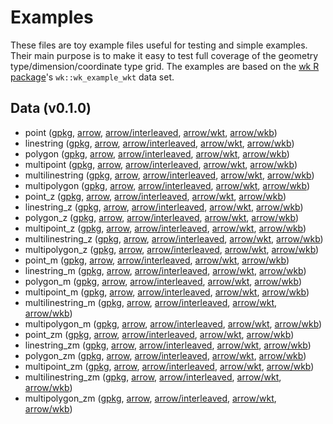 
# Examples

These files are toy example files useful for testing and simple examples. Their main purpose is to make it easy to test full coverage of the geometry type/dimension/coordinate type grid. The examples are based on the [wk R package](https://github.com/paleolimbot/wk)'s `wk::wk_example_wkt` data set.

<!-- begin file listing -->


## Data (v0.1.0)

- point ([gpkg](https://raw.githubusercontent.com/geoarrow/geoarrow-data/v0.1.0/example/example-point.gpkg), [arrow](https://raw.githubusercontent.com/geoarrow/geoarrow-data/v0.1.0/example/example-point.arrow), [arrow/interleaved](https://raw.githubusercontent.com/geoarrow/geoarrow-data/v0.1.0/example/example-point-interleaved.arrow), [arrow/wkt](https://raw.githubusercontent.com/geoarrow/geoarrow-data/v0.1.0/example/example-point-wkt.arrow), [arrow/wkb](https://raw.githubusercontent.com/geoarrow/geoarrow-data/v0.1.0/example/example-point-wkb.arrow))
- linestring ([gpkg](https://raw.githubusercontent.com/geoarrow/geoarrow-data/v0.1.0/example/example-linestring.gpkg), [arrow](https://raw.githubusercontent.com/geoarrow/geoarrow-data/v0.1.0/example/example-linestring.arrow), [arrow/interleaved](https://raw.githubusercontent.com/geoarrow/geoarrow-data/v0.1.0/example/example-linestring-interleaved.arrow), [arrow/wkt](https://raw.githubusercontent.com/geoarrow/geoarrow-data/v0.1.0/example/example-linestring-wkt.arrow), [arrow/wkb](https://raw.githubusercontent.com/geoarrow/geoarrow-data/v0.1.0/example/example-linestring-wkb.arrow))
- polygon ([gpkg](https://raw.githubusercontent.com/geoarrow/geoarrow-data/v0.1.0/example/example-polygon.gpkg), [arrow](https://raw.githubusercontent.com/geoarrow/geoarrow-data/v0.1.0/example/example-polygon.arrow), [arrow/interleaved](https://raw.githubusercontent.com/geoarrow/geoarrow-data/v0.1.0/example/example-polygon-interleaved.arrow), [arrow/wkt](https://raw.githubusercontent.com/geoarrow/geoarrow-data/v0.1.0/example/example-polygon-wkt.arrow), [arrow/wkb](https://raw.githubusercontent.com/geoarrow/geoarrow-data/v0.1.0/example/example-polygon-wkb.arrow))
- multipoint ([gpkg](https://raw.githubusercontent.com/geoarrow/geoarrow-data/v0.1.0/example/example-multipoint.gpkg), [arrow](https://raw.githubusercontent.com/geoarrow/geoarrow-data/v0.1.0/example/example-multipoint.arrow), [arrow/interleaved](https://raw.githubusercontent.com/geoarrow/geoarrow-data/v0.1.0/example/example-multipoint-interleaved.arrow), [arrow/wkt](https://raw.githubusercontent.com/geoarrow/geoarrow-data/v0.1.0/example/example-multipoint-wkt.arrow), [arrow/wkb](https://raw.githubusercontent.com/geoarrow/geoarrow-data/v0.1.0/example/example-multipoint-wkb.arrow))
- multilinestring ([gpkg](https://raw.githubusercontent.com/geoarrow/geoarrow-data/v0.1.0/example/example-multilinestring.gpkg), [arrow](https://raw.githubusercontent.com/geoarrow/geoarrow-data/v0.1.0/example/example-multilinestring.arrow), [arrow/interleaved](https://raw.githubusercontent.com/geoarrow/geoarrow-data/v0.1.0/example/example-multilinestring-interleaved.arrow), [arrow/wkt](https://raw.githubusercontent.com/geoarrow/geoarrow-data/v0.1.0/example/example-multilinestring-wkt.arrow), [arrow/wkb](https://raw.githubusercontent.com/geoarrow/geoarrow-data/v0.1.0/example/example-multilinestring-wkb.arrow))
- multipolygon ([gpkg](https://raw.githubusercontent.com/geoarrow/geoarrow-data/v0.1.0/example/example-multipolygon.gpkg), [arrow](https://raw.githubusercontent.com/geoarrow/geoarrow-data/v0.1.0/example/example-multipolygon.arrow), [arrow/interleaved](https://raw.githubusercontent.com/geoarrow/geoarrow-data/v0.1.0/example/example-multipolygon-interleaved.arrow), [arrow/wkt](https://raw.githubusercontent.com/geoarrow/geoarrow-data/v0.1.0/example/example-multipolygon-wkt.arrow), [arrow/wkb](https://raw.githubusercontent.com/geoarrow/geoarrow-data/v0.1.0/example/example-multipolygon-wkb.arrow))
- point_z ([gpkg](https://raw.githubusercontent.com/geoarrow/geoarrow-data/v0.1.0/example/example-point_z.gpkg), [arrow](https://raw.githubusercontent.com/geoarrow/geoarrow-data/v0.1.0/example/example-point_z.arrow), [arrow/interleaved](https://raw.githubusercontent.com/geoarrow/geoarrow-data/v0.1.0/example/example-point_z-interleaved.arrow), [arrow/wkt](https://raw.githubusercontent.com/geoarrow/geoarrow-data/v0.1.0/example/example-point_z-wkt.arrow), [arrow/wkb](https://raw.githubusercontent.com/geoarrow/geoarrow-data/v0.1.0/example/example-point_z-wkb.arrow))
- linestring_z ([gpkg](https://raw.githubusercontent.com/geoarrow/geoarrow-data/v0.1.0/example/example-linestring_z.gpkg), [arrow](https://raw.githubusercontent.com/geoarrow/geoarrow-data/v0.1.0/example/example-linestring_z.arrow), [arrow/interleaved](https://raw.githubusercontent.com/geoarrow/geoarrow-data/v0.1.0/example/example-linestring_z-interleaved.arrow), [arrow/wkt](https://raw.githubusercontent.com/geoarrow/geoarrow-data/v0.1.0/example/example-linestring_z-wkt.arrow), [arrow/wkb](https://raw.githubusercontent.com/geoarrow/geoarrow-data/v0.1.0/example/example-linestring_z-wkb.arrow))
- polygon_z ([gpkg](https://raw.githubusercontent.com/geoarrow/geoarrow-data/v0.1.0/example/example-polygon_z.gpkg), [arrow](https://raw.githubusercontent.com/geoarrow/geoarrow-data/v0.1.0/example/example-polygon_z.arrow), [arrow/interleaved](https://raw.githubusercontent.com/geoarrow/geoarrow-data/v0.1.0/example/example-polygon_z-interleaved.arrow), [arrow/wkt](https://raw.githubusercontent.com/geoarrow/geoarrow-data/v0.1.0/example/example-polygon_z-wkt.arrow), [arrow/wkb](https://raw.githubusercontent.com/geoarrow/geoarrow-data/v0.1.0/example/example-polygon_z-wkb.arrow))
- multipoint_z ([gpkg](https://raw.githubusercontent.com/geoarrow/geoarrow-data/v0.1.0/example/example-multipoint_z.gpkg), [arrow](https://raw.githubusercontent.com/geoarrow/geoarrow-data/v0.1.0/example/example-multipoint_z.arrow), [arrow/interleaved](https://raw.githubusercontent.com/geoarrow/geoarrow-data/v0.1.0/example/example-multipoint_z-interleaved.arrow), [arrow/wkt](https://raw.githubusercontent.com/geoarrow/geoarrow-data/v0.1.0/example/example-multipoint_z-wkt.arrow), [arrow/wkb](https://raw.githubusercontent.com/geoarrow/geoarrow-data/v0.1.0/example/example-multipoint_z-wkb.arrow))
- multilinestring_z ([gpkg](https://raw.githubusercontent.com/geoarrow/geoarrow-data/v0.1.0/example/example-multilinestring_z.gpkg), [arrow](https://raw.githubusercontent.com/geoarrow/geoarrow-data/v0.1.0/example/example-multilinestring_z.arrow), [arrow/interleaved](https://raw.githubusercontent.com/geoarrow/geoarrow-data/v0.1.0/example/example-multilinestring_z-interleaved.arrow), [arrow/wkt](https://raw.githubusercontent.com/geoarrow/geoarrow-data/v0.1.0/example/example-multilinestring_z-wkt.arrow), [arrow/wkb](https://raw.githubusercontent.com/geoarrow/geoarrow-data/v0.1.0/example/example-multilinestring_z-wkb.arrow))
- multipolygon_z ([gpkg](https://raw.githubusercontent.com/geoarrow/geoarrow-data/v0.1.0/example/example-multipolygon_z.gpkg), [arrow](https://raw.githubusercontent.com/geoarrow/geoarrow-data/v0.1.0/example/example-multipolygon_z.arrow), [arrow/interleaved](https://raw.githubusercontent.com/geoarrow/geoarrow-data/v0.1.0/example/example-multipolygon_z-interleaved.arrow), [arrow/wkt](https://raw.githubusercontent.com/geoarrow/geoarrow-data/v0.1.0/example/example-multipolygon_z-wkt.arrow), [arrow/wkb](https://raw.githubusercontent.com/geoarrow/geoarrow-data/v0.1.0/example/example-multipolygon_z-wkb.arrow))
- point_m ([gpkg](https://raw.githubusercontent.com/geoarrow/geoarrow-data/v0.1.0/example/example-point_m.gpkg), [arrow](https://raw.githubusercontent.com/geoarrow/geoarrow-data/v0.1.0/example/example-point_m.arrow), [arrow/interleaved](https://raw.githubusercontent.com/geoarrow/geoarrow-data/v0.1.0/example/example-point_m-interleaved.arrow), [arrow/wkt](https://raw.githubusercontent.com/geoarrow/geoarrow-data/v0.1.0/example/example-point_m-wkt.arrow), [arrow/wkb](https://raw.githubusercontent.com/geoarrow/geoarrow-data/v0.1.0/example/example-point_m-wkb.arrow))
- linestring_m ([gpkg](https://raw.githubusercontent.com/geoarrow/geoarrow-data/v0.1.0/example/example-linestring_m.gpkg), [arrow](https://raw.githubusercontent.com/geoarrow/geoarrow-data/v0.1.0/example/example-linestring_m.arrow), [arrow/interleaved](https://raw.githubusercontent.com/geoarrow/geoarrow-data/v0.1.0/example/example-linestring_m-interleaved.arrow), [arrow/wkt](https://raw.githubusercontent.com/geoarrow/geoarrow-data/v0.1.0/example/example-linestring_m-wkt.arrow), [arrow/wkb](https://raw.githubusercontent.com/geoarrow/geoarrow-data/v0.1.0/example/example-linestring_m-wkb.arrow))
- polygon_m ([gpkg](https://raw.githubusercontent.com/geoarrow/geoarrow-data/v0.1.0/example/example-polygon_m.gpkg), [arrow](https://raw.githubusercontent.com/geoarrow/geoarrow-data/v0.1.0/example/example-polygon_m.arrow), [arrow/interleaved](https://raw.githubusercontent.com/geoarrow/geoarrow-data/v0.1.0/example/example-polygon_m-interleaved.arrow), [arrow/wkt](https://raw.githubusercontent.com/geoarrow/geoarrow-data/v0.1.0/example/example-polygon_m-wkt.arrow), [arrow/wkb](https://raw.githubusercontent.com/geoarrow/geoarrow-data/v0.1.0/example/example-polygon_m-wkb.arrow))
- multipoint_m ([gpkg](https://raw.githubusercontent.com/geoarrow/geoarrow-data/v0.1.0/example/example-multipoint_m.gpkg), [arrow](https://raw.githubusercontent.com/geoarrow/geoarrow-data/v0.1.0/example/example-multipoint_m.arrow), [arrow/interleaved](https://raw.githubusercontent.com/geoarrow/geoarrow-data/v0.1.0/example/example-multipoint_m-interleaved.arrow), [arrow/wkt](https://raw.githubusercontent.com/geoarrow/geoarrow-data/v0.1.0/example/example-multipoint_m-wkt.arrow), [arrow/wkb](https://raw.githubusercontent.com/geoarrow/geoarrow-data/v0.1.0/example/example-multipoint_m-wkb.arrow))
- multilinestring_m ([gpkg](https://raw.githubusercontent.com/geoarrow/geoarrow-data/v0.1.0/example/example-multilinestring_m.gpkg), [arrow](https://raw.githubusercontent.com/geoarrow/geoarrow-data/v0.1.0/example/example-multilinestring_m.arrow), [arrow/interleaved](https://raw.githubusercontent.com/geoarrow/geoarrow-data/v0.1.0/example/example-multilinestring_m-interleaved.arrow), [arrow/wkt](https://raw.githubusercontent.com/geoarrow/geoarrow-data/v0.1.0/example/example-multilinestring_m-wkt.arrow), [arrow/wkb](https://raw.githubusercontent.com/geoarrow/geoarrow-data/v0.1.0/example/example-multilinestring_m-wkb.arrow))
- multipolygon_m ([gpkg](https://raw.githubusercontent.com/geoarrow/geoarrow-data/v0.1.0/example/example-multipolygon_m.gpkg), [arrow](https://raw.githubusercontent.com/geoarrow/geoarrow-data/v0.1.0/example/example-multipolygon_m.arrow), [arrow/interleaved](https://raw.githubusercontent.com/geoarrow/geoarrow-data/v0.1.0/example/example-multipolygon_m-interleaved.arrow), [arrow/wkt](https://raw.githubusercontent.com/geoarrow/geoarrow-data/v0.1.0/example/example-multipolygon_m-wkt.arrow), [arrow/wkb](https://raw.githubusercontent.com/geoarrow/geoarrow-data/v0.1.0/example/example-multipolygon_m-wkb.arrow))
- point_zm ([gpkg](https://raw.githubusercontent.com/geoarrow/geoarrow-data/v0.1.0/example/example-point_zm.gpkg), [arrow](https://raw.githubusercontent.com/geoarrow/geoarrow-data/v0.1.0/example/example-point_zm.arrow), [arrow/interleaved](https://raw.githubusercontent.com/geoarrow/geoarrow-data/v0.1.0/example/example-point_zm-interleaved.arrow), [arrow/wkt](https://raw.githubusercontent.com/geoarrow/geoarrow-data/v0.1.0/example/example-point_zm-wkt.arrow), [arrow/wkb](https://raw.githubusercontent.com/geoarrow/geoarrow-data/v0.1.0/example/example-point_zm-wkb.arrow))
- linestring_zm ([gpkg](https://raw.githubusercontent.com/geoarrow/geoarrow-data/v0.1.0/example/example-linestring_zm.gpkg), [arrow](https://raw.githubusercontent.com/geoarrow/geoarrow-data/v0.1.0/example/example-linestring_zm.arrow), [arrow/interleaved](https://raw.githubusercontent.com/geoarrow/geoarrow-data/v0.1.0/example/example-linestring_zm-interleaved.arrow), [arrow/wkt](https://raw.githubusercontent.com/geoarrow/geoarrow-data/v0.1.0/example/example-linestring_zm-wkt.arrow), [arrow/wkb](https://raw.githubusercontent.com/geoarrow/geoarrow-data/v0.1.0/example/example-linestring_zm-wkb.arrow))
- polygon_zm ([gpkg](https://raw.githubusercontent.com/geoarrow/geoarrow-data/v0.1.0/example/example-polygon_zm.gpkg), [arrow](https://raw.githubusercontent.com/geoarrow/geoarrow-data/v0.1.0/example/example-polygon_zm.arrow), [arrow/interleaved](https://raw.githubusercontent.com/geoarrow/geoarrow-data/v0.1.0/example/example-polygon_zm-interleaved.arrow), [arrow/wkt](https://raw.githubusercontent.com/geoarrow/geoarrow-data/v0.1.0/example/example-polygon_zm-wkt.arrow), [arrow/wkb](https://raw.githubusercontent.com/geoarrow/geoarrow-data/v0.1.0/example/example-polygon_zm-wkb.arrow))
- multipoint_zm ([gpkg](https://raw.githubusercontent.com/geoarrow/geoarrow-data/v0.1.0/example/example-multipoint_zm.gpkg), [arrow](https://raw.githubusercontent.com/geoarrow/geoarrow-data/v0.1.0/example/example-multipoint_zm.arrow), [arrow/interleaved](https://raw.githubusercontent.com/geoarrow/geoarrow-data/v0.1.0/example/example-multipoint_zm-interleaved.arrow), [arrow/wkt](https://raw.githubusercontent.com/geoarrow/geoarrow-data/v0.1.0/example/example-multipoint_zm-wkt.arrow), [arrow/wkb](https://raw.githubusercontent.com/geoarrow/geoarrow-data/v0.1.0/example/example-multipoint_zm-wkb.arrow))
- multilinestring_zm ([gpkg](https://raw.githubusercontent.com/geoarrow/geoarrow-data/v0.1.0/example/example-multilinestring_zm.gpkg), [arrow](https://raw.githubusercontent.com/geoarrow/geoarrow-data/v0.1.0/example/example-multilinestring_zm.arrow), [arrow/interleaved](https://raw.githubusercontent.com/geoarrow/geoarrow-data/v0.1.0/example/example-multilinestring_zm-interleaved.arrow), [arrow/wkt](https://raw.githubusercontent.com/geoarrow/geoarrow-data/v0.1.0/example/example-multilinestring_zm-wkt.arrow), [arrow/wkb](https://raw.githubusercontent.com/geoarrow/geoarrow-data/v0.1.0/example/example-multilinestring_zm-wkb.arrow))
- multipolygon_zm ([gpkg](https://raw.githubusercontent.com/geoarrow/geoarrow-data/v0.1.0/example/example-multipolygon_zm.gpkg), [arrow](https://raw.githubusercontent.com/geoarrow/geoarrow-data/v0.1.0/example/example-multipolygon_zm.arrow), [arrow/interleaved](https://raw.githubusercontent.com/geoarrow/geoarrow-data/v0.1.0/example/example-multipolygon_zm-interleaved.arrow), [arrow/wkt](https://raw.githubusercontent.com/geoarrow/geoarrow-data/v0.1.0/example/example-multipolygon_zm-wkt.arrow), [arrow/wkb](https://raw.githubusercontent.com/geoarrow/geoarrow-data/v0.1.0/example/example-multipolygon_zm-wkb.arrow))

